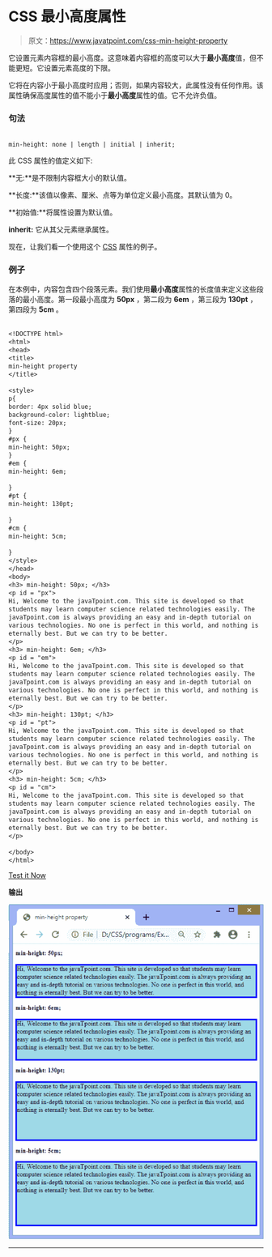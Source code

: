 # CSS 最小高度属性

> 原文：<https://www.javatpoint.com/css-min-height-property>

它设置元素内容框的最小高度。这意味着内容框的高度可以大于**最小高度**值，但不能更短。它设置元素高度的下限。

它将在内容小于最小高度时应用；否则，如果内容较大，此属性没有任何作用。该属性确保高度属性的值不能小于**最小高度**属性的值。它不允许负值。

### 句法

```

min-height: none | length | initial | inherit;

```

此 CSS 属性的值定义如下:

**无:**是不限制内容框大小的默认值。

**长度:**该值以像素、厘米、点等为单位定义最小高度。其默认值为 0。

**初始值:**将属性设置为默认值。

**inherit:** 它从其父元素继承属性。

现在，让我们看一个使用这个 [CSS](https://www.javatpoint.com/css-tutorial) 属性的例子。

### 例子

在本例中，内容包含四个段落元素。我们使用**最小高度**属性的长度值来定义这些段落的最小高度。第一段最小高度为 **50px** ，第二段为 **6em** ，第三段为 **130pt** ，第四段为 **5cm** 。

```

<!DOCTYPE html>
<html>
<head>
<title>
min-height property
</title>

<style>
p{
border: 4px solid blue;
background-color: lightblue;
font-size: 20px;
}
#px {
min-height: 50px;
}
#em {
min-height: 6em;

}
#pt {
min-height: 130pt;

}
#cm {
min-height: 5cm;

}
</style>
</head>
<body>
<h3> min-height: 50px; </h3>
<p id = "px">
Hi, Welcome to the javaTpoint.com. This site is developed so that students may learn computer science related technologies easily. The javaTpoint.com is always providing an easy and in-depth tutorial on various technologies. No one is perfect in this world, and nothing is eternally best. But we can try to be better.
</p>
<h3> min-height: 6em; </h3>
<p id = "em">
Hi, Welcome to the javaTpoint.com. This site is developed so that students may learn computer science related technologies easily. The javaTpoint.com is always providing an easy and in-depth tutorial on various technologies. No one is perfect in this world, and nothing is eternally best. But we can try to be better.
</p>
<h3> min-height: 130pt; </h3>
<p id = "pt">
Hi, Welcome to the javaTpoint.com. This site is developed so that students may learn computer science related technologies easily. The javaTpoint.com is always providing an easy and in-depth tutorial on various technologies. No one is perfect in this world, and nothing is eternally best. But we can try to be better.
</p>
<h3> min-height: 5cm; </h3>
<p id = "cm">
Hi, Welcome to the javaTpoint.com. This site is developed so that students may learn computer science related technologies easily. The javaTpoint.com is always providing an easy and in-depth tutorial on various technologies. No one is perfect in this world, and nothing is eternally best. But we can try to be better.
</p>

</body>
</html>

```

[Test it Now](https://www.javatpoint.com/oprweb/test.jsp?filename=css-min-height-property1)

**输出**

![CSS min-height property](img/e92eb4e60ac390bc2198ccdb639ba81f.png)

* * *